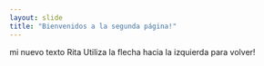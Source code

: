 ```yaml
---
layout: slide
title: "Bienvenidos a la segunda página!"
---
```

mi nuevo texto Rita
Utiliza la flecha hacia la izquierda para volver!
